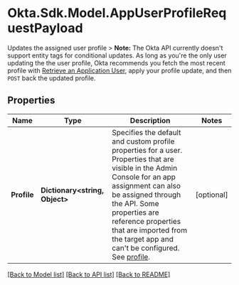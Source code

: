 # Okta.Sdk.Model.AppUserProfileRequestPayload
Updates the assigned user profile > **Note:** The Okta API currently doesn't support entity tags for conditional updates. As long as you're the only user updating the the user profile, Okta recommends you fetch the most recent profile with [Retrieve an Application User](/openapi/okta-management/management/tag/ApplicationUsers/#tag/ApplicationUsers/operation/getApplicationUser), apply your profile update, and then `POST` back the updated profile.

## Properties

Name | Type | Description | Notes
------------ | ------------- | ------------- | -------------
**Profile** | **Dictionary&lt;string, Object&gt;** | Specifies the default and custom profile properties for a user. Properties that are visible in the Admin Console for an app assignment can also be assigned through the API. Some properties are reference properties that are imported from the target app and can&#39;t be configured. See [profile](/openapi/okta-management/management/tag/User/#tag/User/operation/getUser!c&#x3D;200&amp;path&#x3D;profile&amp;t&#x3D;response).  | [optional] 

[[Back to Model list]](../README.md#documentation-for-models) [[Back to API list]](../README.md#documentation-for-api-endpoints) [[Back to README]](../README.md)

